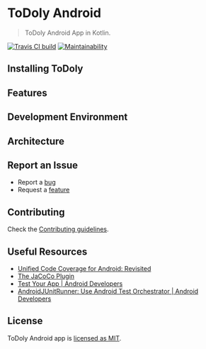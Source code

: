 # ToDoly Android

> ToDoly Android App in Kotlin.

[![Travis CI build](https://travis-ci.com/AlAskalany/todoly-android-kotlin.svg?branch=master)](https://travis-ci.com/AlAskalany/todoly-android-kotlin)
[![Maintainability](https://api.codeclimate.com/v1/badges/29d753fa54a9f65b2743/maintainability)](https://codeclimate.com/github/AlAskalany/todoly-android-kotlin/maintainability)

## Installing ToDoly

## Features

## Development Environment

## Architecture

## Report an Issue

- Report a [bug](https://github.com/AlAskalany/todoly-android-kotlin/issues/new?template=bug_report.md)
- Request a [feature](https://github.com/AlAskalany/todoly-android-kotlin/issues/new?template=feature_request.md)

## Contributing

Check the [Contributing guidelines](https://github.com/AlAskalany/todoly-android-kotlin/blob/master/.github/CONTRIBUTING.md).

## Useful Resources

- [Unified Code Coverage for Android: Revisited](https://proandroiddev.com/unified-code-coverage-for-android-revisited-44789c9b722f)
- [The JaCoCo Plugin](https://docs.gradle.org/current/userguide/jacoco_plugin.html#sec:configuring_the_jacoco_plugin)
- [Test Your App | Android Developers](https://developer.android.com/studio/test/)
- [AndroidJUnitRunner: Use Android Test Orchestrator | Android Developers](https://developer.android.com/training/testing/junit-runner#ato-gradle)

## License

ToDoly Android app is [licensed as MIT](https://github.com/AlAskalany/todoly-android-kotlin/blob/master/LICENSE).
